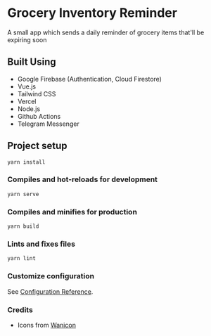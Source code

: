 # Grocery Inventory Reminder

A small app which sends a daily reminder of grocery items that'll be expiring soon

## Built Using
- Google Firebase (Authentication, Cloud Firestore)
- Vue.js
- Tailwind CSS
- Vercel
- Node.js
- Github Actions
- Telegram Messenger

## Project setup
```
yarn install
```

### Compiles and hot-reloads for development
```
yarn serve
```

### Compiles and minifies for production
```
yarn build
```

### Lints and fixes files
```
yarn lint
```

### Customize configuration
See [Configuration Reference](https://cli.vuejs.org/config/).


### Credits

- Icons from [Wanicon](https://www.flaticon.com/authors/wanicon)